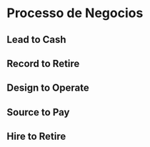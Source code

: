# Processo de Negocios 



## Lead to Cash

## Record to Retire

## Design to Operate

## Source to Pay

## Hire to Retire
